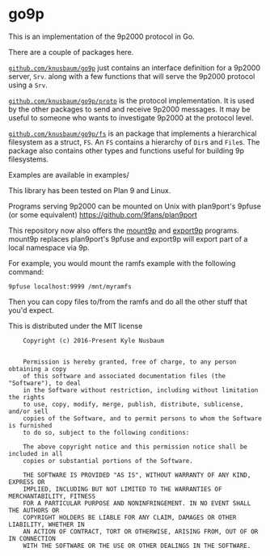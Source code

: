 # go9p
This is an implementation of the 9p2000 protocol in Go.

There are a couple of packages here.

[`github.com/knusbaum/go9p`](http://godoc.org/github.com/knusbaum/go9p) just contains an interface definition for a 9p2000 server, `Srv`.
along with a few functions that will serve the 9p2000 protocol using a `Srv`.

[`github.com/knusbaum/go9p/proto`](http://godoc.org/github.com/knusbaum/go9p/proto) is the protocol implementation. It is used by the other packages to
send and receive 9p2000 messages. It may be useful to someone who wants to investigate 9p2000 at the
protocol level.

[`github.com/knusbaum/go9p/fs`](http://godoc.org/github.com/knusbaum/go9p/fs) is an package that implements a hierarchical filesystem as a struct, `FS`.
An `FS` contains a hierarchy of `Dir`s and `File`s. The package also contains other types and functions 
useful for building 9p filesystems.

Examples are available in examples/

This library has been tested on Plan 9 and Linux.

Programs serving 9p2000 can be mounted on Unix with plan9port's 9pfuse (or some equivalent)
https://github.com/9fans/plan9port

This repository now also offers the [mount9p](cmd/mount9p) and [export9p](cmd/export9p) programs.
mount9p replaces plan9port's 9pfuse and export9p will export part of a local namespace via 9p.

For example, you would mount the ramfs example with the following command:
```
9pfuse localhost:9999 /mnt/myramfs
```
Then you can copy files to/from the ramfs and do all the other stuff that you'd expect.

This is distributed under the MIT license

```
    Copyright (c) 2016-Present Kyle Nusbaum


    Permission is hereby granted, free of charge, to any person obtaining a copy
    of this software and associated documentation files (the "Software"), to deal
    in the Software without restriction, including without limitation the rights
    to use, copy, modify, merge, publish, distribute, sublicense, and/or sell
    copies of the Software, and to permit persons to whom the Software is furnished
    to do so, subject to the following conditions:

    The above copyright notice and this permission notice shall be included in all
    copies or substantial portions of the Software.

    THE SOFTWARE IS PROVIDED "AS IS", WITHOUT WARRANTY OF ANY KIND, EXPRESS OR
    IMPLIED, INCLUDING BUT NOT LIMITED TO THE WARRANTIES OF MERCHANTABILITY, FITNESS
    FOR A PARTICULAR PURPOSE AND NONINFRINGEMENT. IN NO EVENT SHALL THE AUTHORS OR
    COPYRIGHT HOLDERS BE LIABLE FOR ANY CLAIM, DAMAGES OR OTHER LIABILITY, WHETHER IN
    AN ACTION OF CONTRACT, TORT OR OTHERWISE, ARISING FROM, OUT OF OR IN CONNECTION
    WITH THE SOFTWARE OR THE USE OR OTHER DEALINGS IN THE SOFTWARE.

```
